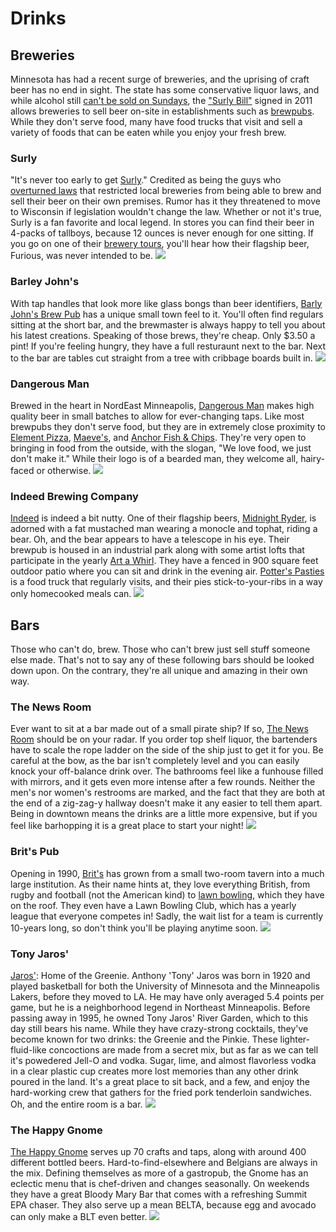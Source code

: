 # Drinks

## Breweries

Minnesota has had a recent surge of breweries, and the uprising of craft beer has no end in sight.  The state has some conservative liquor laws, and while alcohol still [can't be sold on Sundays](http://en.wikipedia.org/wiki/Alcohol_laws_of_the_United_States#Michigan.E2.80.93New_Mexico), the ["Surly Bill"](http://en.wikipedia.org/wiki/Surly_Brewing_Company#History) signed in 2011 allows breweries to sell beer on-site in establishments such as [brewpubs](http://en.wikipedia.org/wiki/Brewpub#Brewpub).  While they don't serve food, many have food trucks that visit and sell a variety of foods that can be eaten while you enjoy your fresh brew.

### Surly

"It's never too early to get [Surly](http://www.surlybrewing.com/)."  Credited as being the guys who [overturned laws](http://blogs.citypages.com/food/2011/05/surly_bill_is_law.php) that restricted local breweries from being able to brew and sell their beer on their own premises.  Rumor has it they threatened to move to Wisconsin if legislation wouldn't change the law.  Whether or not it's true, Surly is a fan favorite and local legend.  In stores you can find their beer in 4-packs of tallboys, because 12 ounces is never enough for one sitting.  If you go on one of their [brewery tours](http://www.surlybrewing.com/index.php?id=68), you'll hear how their flagship beer, Furious, was never intended to be.
![](img/surly.png)

### Barley John's

With tap handles that look more like glass bongs than beer identifiers, [Barly John's Brew Pub](http://www.barleyjohns.com/) has a unique small town feel to it.  You'll often find regulars sitting at the short bar, and the brewmaster is always happy to tell you about his latest creations.  Speaking of those brews, they're cheap.  Only $3.50 a pint!  If you're feeling hungry, they have a full resturaunt next to the bar.  Next to the bar are tables cut straight from a tree with cribbage boards built in.
![](img/barleyjohn.png)

### Dangerous Man

Brewed in the heart in NordEast Minneapolis, [Dangerous Man](http://www.dangerousmanbrewing.com/) makes high quality beer in small batches to allow for ever-changing taps.  Like most brewpubs they don't serve food, but they are in extremely close proximity to [Element Pizza](http://www.elementpizza.com/), [Maeve's](http://maeves.com/), and [Anchor Fish & Chips](http://www.theanchorfishandchips.com/).  They're very open to bringing in food from the outside, with the slogan, "We love food, we just don't make it."  While their logo is of a bearded man, they welcome all, hairy-faced or otherwise.
![](img/dangerous_man.png)

### Indeed Brewing Company

[Indeed](http://www.indeedbrewing.com/) is indeed a bit nutty.  One of their flagship beers, [Midnight Ryder](http://www.indeedbrewing.com/beers/midnight-ryder/), is adorned with a fat mustached man wearing a monocle and tophat, riding a bear.  Oh, and the bear appears to have a telescope in his eye.  Their brewpub is housed in an industrial park along with some artist lofts that participate in the yearly [Art a Whirl](http://nemaa.org/art-a-whirl).  They have a fenced in 900 square feet outdoor patio where you can sit and drink in the evening air.  [Potter's Pasties](http://www.potterspasties.com/) is a food truck that regularly visits, and their pies stick-to-your-ribs in a way only homecooked meals can.
![](img/indeed.png)

## Bars

Those who can't do, brew.  Those who can't brew just sell stuff someone else made.  That's not to say any of these following bars should be looked down upon.  On the contrary, they're all unique and amazing in their own way.

### The News Room

Ever want to sit at a bar made out of a small pirate ship?  If so, [The News Room](http://thenewsroommpls.com/) should be on your radar.  If you order top shelf liquor, the bartenders have to scale the rope ladder on the side of the ship just to get it for you.  Be careful at the bow, as the bar isn't completely level and you can easily knock your off-balance drink over.  The bathrooms feel like a funhouse filled with mirrors, and it gets even more intense after a few rounds.  Neither the men's nor women's restrooms are marked, and the fact that they are both at the end of a zig-zag-y hallway doesn't make it any easier to tell them apart.  Being in downtown means the drinks are a little more expensive, but if you feel like barhopping it is a great place to start your night!
![](img/newsroom.jpg)

### Brit's Pub

Opening in 1990, [Brit's](http://www.britspub.com/) has grown from a small two-room tavern into a much large institution.  As their name hints at, they love everything British, from rugby and football (not the American kind) to [lawn bowling](http://www.britspub.com/lawn_bowling/index.php?strWebAction=availability), which they have on the roof.  They even have a Lawn Bowling Club, which has a yearly league that everyone competes in!  Sadly, the wait list for a team is currently 10-years long, so don't think you'll be playing anytime soon.
![](img/brits.jpg)

### Tony Jaros'

[Jaros'](http://www.tonyjarosrivergardens.com/): Home of the Greenie.  Anthony 'Tony' Jaros was born in 1920 and played basketball for both the University of Minnesota and the Minneapolis Lakers, before they moved to LA.  He may have only averaged 5.4 points per game, but he is a neighborhood legend in Northeast Minneapolis.  Before passing away in 1995, he owned Tony Jaros' River Garden, which to this day still bears his name.  While they have crazy-strong cocktails, they've become known for two drinks: the Greenie and the Pinkie.  These lighter-fluid-like concoctions are made from a secret mix, but as far as we can tell it's powedered Jell-O and vodka.  Sugar, lime, and almost flavorless vodka in a clear plastic cup creates more lost memories than any other drink poured in the land.  It's a great place to sit back, and a few, and enjoy the hard-working crew that gathers for the fried pork tenderloin sandwiches.  Oh, and the entire room is a bar.
![](img/jaros.jpg)

### The Happy Gnome

[The Happy Gnome](http://thehappygnome.com/) serves up 70 crafts and taps, along with around 400 different bottled beers.  Hard-to-find-elsewhere and Belgians are always in the mix.  Defining themselves as more of a gastropub, the Gnome has an eclectic menu that is chef-driven and changes seasonally.  On weekends they have a great Bloody Mary Bar that comes with a refreshing Summit EPA chaser.  They also serve up a mean BELTA, because egg and avocado can only make a BLT even better.
![](img/happygnome.png)
